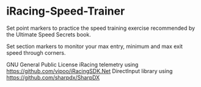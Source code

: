 # iRacing-Speed-Trainer

Set point markers to practice the speed training exercise recommended by the Ultimate Speed Secrets book.

Set section markers to monitor your max entry, minimum and max exit speed through corners.

GNU General Public License
iRacing telemetry using https://github.com/vipoo/iRacingSDK.Net
DirectInput library using https://github.com/sharpdx/SharpDX
